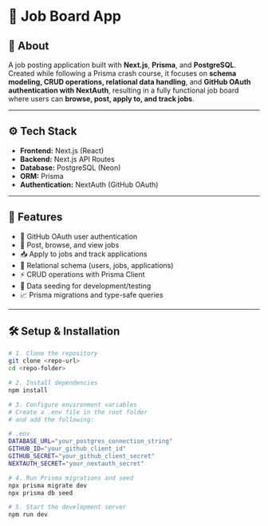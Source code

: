 # 💼 Job Board App

## 📌 About
A job posting application built with **Next.js**, **Prisma**, and **PostgreSQL**.  
Created while following a Prisma crash course, it focuses on **schema modeling, CRUD operations, relational data handling**, and **GitHub OAuth authentication with NextAuth**, resulting in a fully functional job board where users can **browse, post, apply to, and track jobs**.

---

## ⚙️ Tech Stack
- **Frontend:** Next.js (React)
- **Backend:** Next.js API Routes
- **Database:** PostgreSQL (Neon)
- **ORM:** Prisma
- **Authentication:** NextAuth (GitHub OAuth)

---

## 🧩 Features
- 🔐 GitHub OAuth user authentication  
- 📝 Post, browse, and view jobs  
- 📥 Apply to jobs and track applications  
- 📂 Relational schema (users, jobs, applications)  
- ⚡ CRUD operations with Prisma Client  
- 💾 Data seeding for development/testing  
- 📈 Prisma migrations and type-safe queries  

---

## 🛠 Setup & Installation
```bash
# 1. Clone the repository
git clone <repo-url>
cd <repo-folder>

# 2. Install dependencies
npm install

# 3. Configure environment variables
# Create a .env file in the root folder
# and add the following:

# .env
DATABASE_URL="your_postgres_connection_string"
GITHUB_ID="your_github_client_id"
GITHUB_SECRET="your_github_client_secret"
NEXTAUTH_SECRET="your_nextauth_secret"

# 4. Run Prisma migrations and seed
npx prisma migrate dev
npx prisma db seed

# 5. Start the development server
npm run dev
